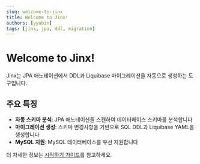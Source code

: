```yaml
---
slug: welcome-to-jinx
title: Welcome to Jinx!
authors: [yyubin]
tags: [jinx, jpa, ddl, migration]
---
```


# Welcome to Jinx!

Jinx는 JPA 애노테이션에서 DDL과 Liquibase 마이그레이션을 자동으로 생성하는 도구입니다.

<!-- truncate -->

## 주요 특징

- **자동 스키마 분석**: JPA 애노테이션을 스캔하여 데이터베이스 스키마를 분석합니다
- **마이그레이션 생성**: 스키마 변경사항을 기반으로 SQL DDL과 Liquibase YAML을 생성합니다
- **MySQL 지원**: MySQL 데이터베이스를 우선 지원합니다

더 자세한 정보는 [시작하기 가이드](/docs/intro)를 참고하세요.